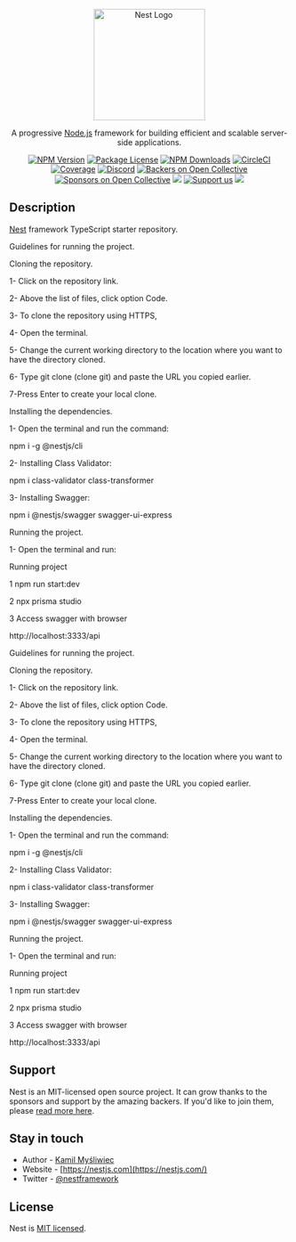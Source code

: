 <p align="center">
  <a href="http://nestjs.com/" target="blank"><img src="https://nestjs.com/img/logo-small.svg" width="200" alt="Nest Logo" /></a>
</p>

[circleci-image]: https://img.shields.io/circleci/build/github/nestjs/nest/master?token=abc123def456
[circleci-url]: https://circleci.com/gh/nestjs/nest

  <p align="center">A progressive <a href="http://nodejs.org" target="_blank">Node.js</a> framework for building efficient and scalable server-side applications.</p>
    <p align="center">
<a href="https://www.npmjs.com/~nestjscore" target="_blank"><img src="https://img.shields.io/npm/v/@nestjs/core.svg" alt="NPM Version" /></a>
<a href="https://www.npmjs.com/~nestjscore" target="_blank"><img src="https://img.shields.io/npm/l/@nestjs/core.svg" alt="Package License" /></a>
<a href="https://www.npmjs.com/~nestjscore" target="_blank"><img src="https://img.shields.io/npm/dm/@nestjs/common.svg" alt="NPM Downloads" /></a>
<a href="https://circleci.com/gh/nestjs/nest" target="_blank"><img src="https://img.shields.io/circleci/build/github/nestjs/nest/master" alt="CircleCI" /></a>
<a href="https://coveralls.io/github/nestjs/nest?branch=master" target="_blank"><img src="https://coveralls.io/repos/github/nestjs/nest/badge.svg?branch=master#9" alt="Coverage" /></a>
<a href="https://discord.gg/G7Qnnhy" target="_blank"><img src="https://img.shields.io/badge/discord-online-brightgreen.svg" alt="Discord"/></a>
<a href="https://opencollective.com/nest#backer" target="_blank"><img src="https://opencollective.com/nest/backers/badge.svg" alt="Backers on Open Collective" /></a>
<a href="https://opencollective.com/nest#sponsor" target="_blank"><img src="https://opencollective.com/nest/sponsors/badge.svg" alt="Sponsors on Open Collective" /></a>
  <a href="https://paypal.me/kamilmysliwiec" target="_blank"><img src="https://img.shields.io/badge/Donate-PayPal-ff3f59.svg"/></a>
    <a href="https://opencollective.com/nest#sponsor"  target="_blank"><img src="https://img.shields.io/badge/Support%20us-Open%20Collective-41B883.svg" alt="Support us"></a>
  <a href="https://twitter.com/nestframework" target="_blank"><img src="https://img.shields.io/twitter/follow/nestframework.svg?style=social&label=Follow"></a>
</p>
  <!--[![Backers on Open Collective](https://opencollective.com/nest/backers/badge.svg)](https://opencollective.com/nest#backer)
  [![Sponsors on Open Collective](https://opencollective.com/nest/sponsors/badge.svg)](https://opencollective.com/nest#sponsor)-->

## Description

[Nest](https://github.com/nestjs/nest) framework TypeScript starter repository.

Guidelines for running the project.

Cloning the repository.
 
1- Click on the repository link.

2- Above the list of files, click option Code.

3- To clone the repository using HTTPS, 

4- Open the terminal.

5- Change the current working directory to the location where you want to have the directory cloned.

6- Type git clone (clone git) and paste the URL you copied earlier.

7-Press Enter to create your local clone.


Installing the dependencies.


1- Open the terminal and run the command:

npm i -g @nestjs/cli
 
2- Installing Class Validator:

npm i class-validator class-transformer

3- Installing Swagger:

npm i @nestjs/swagger swagger-ui-express

 
Running the project.

1- Open the terminal and run:

Running project

1 npm run start:dev

2 npx prisma studio

3 Access swagger with browser

http://localhost:3333/api

Guidelines for running the project.

Cloning the repository.
 
1- Click on the repository link.

2- Above the list of files, click option Code.

3- To clone the repository using HTTPS, 

4- Open the terminal.

5- Change the current working directory to the location where you want to have the directory cloned.

6- Type git clone (clone git) and paste the URL you copied earlier.

7-Press Enter to create your local clone.


Installing the dependencies.


1- Open the terminal and run the command:

npm i -g @nestjs/cli
 
2- Installing Class Validator:

npm i class-validator class-transformer

3- Installing Swagger:

npm i @nestjs/swagger swagger-ui-express

 
Running the project.

1- Open the terminal and run:

Running project

1 npm run start:dev

2 npx prisma studio

3 Access swagger with browser

http://localhost:3333/api


## Support

Nest is an MIT-licensed open source project. It can grow thanks to the sponsors and support by the amazing backers. If you'd like to join them, please [read more here](https://docs.nestjs.com/support).

## Stay in touch

- Author - [Kamil Myśliwiec](https://kamilmysliwiec.com)
- Website - [https://nestjs.com](https://nestjs.com/)
- Twitter - [@nestframework](https://twitter.com/nestframework)

## License

Nest is [MIT licensed](LICENSE).
